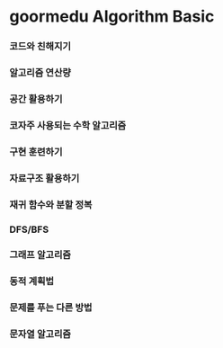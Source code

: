 
<h1> goormedu Algorithm Basic </h1>

<h3> 코드와 친해지기 </h3>

<h3> 알고리즘 연산량 </h3>

<h3> 공간 활용하기 </h3>

<h3> 코자주 사용되는 수학 알고리즘 </h3>

<h3> 구현 훈련하기 </h3>

<h3> 자료구조 활용하기 </h3>

<h3> 재귀 함수와 분할 정복 </h3>

<h3> DFS/BFS</h3>

<h3> 그래프 알고리즘 </h3>

<h3> 동적 계획법 </h3>

<h3> 문제를 푸는 다른 방법 </h3>

<h3> 문자열 알고리즘  </h3>
